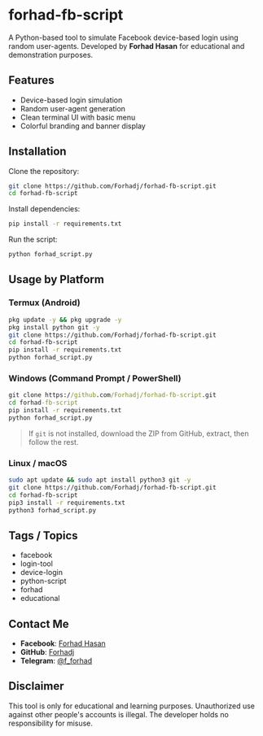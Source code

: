 # forhad-fb-script

A Python-based tool to simulate Facebook device-based login using random user-agents. Developed by **Forhad Hasan** for educational and demonstration purposes.

## Features

* Device-based login simulation
* Random user-agent generation
* Clean terminal UI with basic menu
* Colorful branding and banner display

## Installation

Clone the repository:

```bash
git clone https://github.com/Forhadj/forhad-fb-script.git
cd forhad-fb-script
```

Install dependencies:

```bash
pip install -r requirements.txt
```

Run the script:

```bash
python forhad_script.py
```

## Usage by Platform

### Termux (Android)

```bash
pkg update -y && pkg upgrade -y
pkg install python git -y
git clone https://github.com/Forhadj/forhad-fb-script.git
cd forhad-fb-script
pip install -r requirements.txt
python forhad_script.py
```

### Windows (Command Prompt / PowerShell)

```cmd
git clone https://github.com/Forhadj/forhad-fb-script.git
cd forhad-fb-script
pip install -r requirements.txt
python forhad_script.py
```

> If `git` is not installed, download the ZIP from GitHub, extract, then follow the rest.

### Linux / macOS

```bash
sudo apt update && sudo apt install python3 git -y
git clone https://github.com/Forhadj/forhad-fb-script.git
cd forhad-fb-script
pip3 install -r requirements.txt
python3 forhad_script.py
```

## Tags / Topics

* facebook
* login-tool
* device-login
* python-script
* forhad
* educational

## Contact Me

* **Facebook**: [Forhad Hasan](https://www.facebook.com/forhadhasan995)
* **GitHub**: [Forhadj](https://github.com/Forhadj)
* **Telegram**: [@f\_forhad](https://t.me/f_forhad)

## Disclaimer

This tool is only for educational and learning purposes. Unauthorized use against other people's accounts is illegal. The developer holds no responsibility for misuse.
